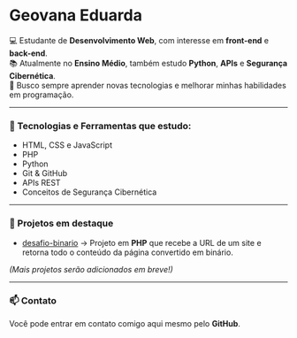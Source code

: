 # Geovana Eduarda

💻 Estudante de **Desenvolvimento Web**, com interesse em **front-end** e **back-end**.  
📚 Atualmente no **Ensino Médio**, também estudo **Python**, **APIs** e **Segurança Cibernética**.  
🚀 Busco sempre aprender novas tecnologias e melhorar minhas habilidades em programação.  

---

### 🔧 Tecnologias e Ferramentas que estudo:
- HTML, CSS e JavaScript  
- PHP  
- Python  
- Git & GitHub  
- APIs REST  
- Conceitos de Segurança Cibernética  

---

### 📌 Projetos em destaque
- [desafio-binario](https://github.com/GeovanaEduarda/desafio-binario) → Projeto em **PHP** que recebe a URL de um site e retorna todo o conteúdo da página convertido em binário.  

*(Mais projetos serão adicionados em breve!)*  

---

### 📫 Contato
Você pode entrar em contato comigo aqui mesmo pelo **GitHub**.
